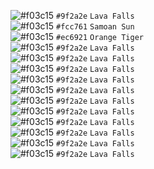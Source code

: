 ![#f03c15](https://via.placeholder.com/15/9f2a2e/9f2a2e.png) `#9f2a2e` `Lava Falls`  
![#f03c15](https://via.placeholder.com/15/fcc761/fcc761.png) `#fcc761` `Samoan Sun`  
![#f03c15](https://via.placeholder.com/15/ec6921/ec6921.png) `#ec6921` `Orange Tiger`  
![#f03c15](https://via.placeholder.com/15/9f2a2e/9f2a2e.png) `#9f2a2e` `Lava Falls`  
![#f03c15](https://via.placeholder.com/15/9f2a2e/9f2a2e.png) `#9f2a2e` `Lava Falls`  
![#f03c15](https://via.placeholder.com/15/9f2a2e/9f2a2e.png) `#9f2a2e` `Lava Falls`  
![#f03c15](https://via.placeholder.com/15/9f2a2e/9f2a2e.png) `#9f2a2e` `Lava Falls`  
![#f03c15](https://via.placeholder.com/15/9f2a2e/9f2a2e.png) `#9f2a2e` `Lava Falls`  
![#f03c15](https://via.placeholder.com/15/9f2a2e/9f2a2e.png) `#9f2a2e` `Lava Falls`  
![#f03c15](https://via.placeholder.com/15/9f2a2e/9f2a2e.png) `#9f2a2e` `Lava Falls`  
![#f03c15](https://via.placeholder.com/15/9f2a2e/9f2a2e.png) `#9f2a2e` `Lava Falls`  
![#f03c15](https://via.placeholder.com/15/9f2a2e/9f2a2e.png) `#9f2a2e` `Lava Falls`  
![#f03c15](https://via.placeholder.com/15/9f2a2e/9f2a2e.png) `#9f2a2e` `Lava Falls`  
![#f03c15](https://via.placeholder.com/15/9f2a2e/9f2a2e.png) `#9f2a2e` `Lava Falls`  
